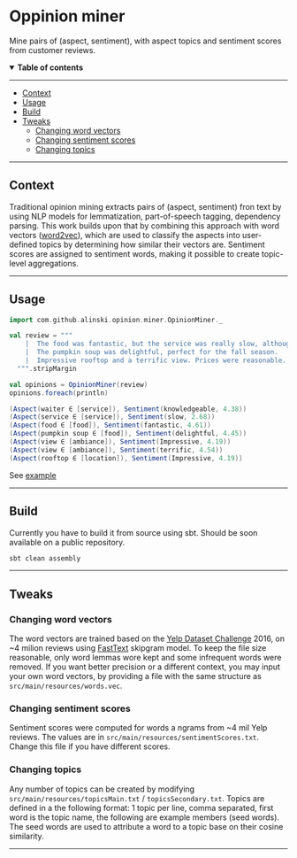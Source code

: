 # Oppinion miner
Mine pairs of (aspect, sentiment), with aspect topics and sentiment scores from customer reviews.

<details open>
  <summary><b>Table of contents</b></summary>

---
- [Context](#context)
- [Usage](#usage)
- [Build](#build)
- [Tweaks](#tweaks)
  - [Changing word vectors](#changing-word-vectors)
  - [Changing sentiment scores](changing-sentiment-scores)
  - [Changing topics](changing-topics)
---

</details>

## **Context**
Traditional opinion mining extracts pairs of (aspect, sentiment) fron text by using NLP models for lemmatization, part-of-speech tagging, dependency parsing.
This work builds upon that by combining this approach with word vectors ([word2vec](https://en.wikipedia.org/wiki/Word2vec)), which are used to classify the aspects into user-defined topics by determining how similar their vectors are. Sentiment scores are assigned to sentiment words, making it possible to create topic-level aggregations.

---
## **Usage**
```scala
import com.github.alinski.opinion.miner.OpinionMiner._

val review = """
    |  The food was fantastic, but the service was really slow, although the waiter was very knowledgeable.
    |  The pumpkin soup was delightful, perfect for the fall season.
    |  Impressive rooftop and a terrific view. Prices were reasonable.
  """.stripMargin

val opinions = OpinionMiner(review)
opinions.foreach(println)

(Aspect(waiter ∈ [service]), Sentiment(knowledgeable, 4.38))
(Aspect(service ∈ [service]), Sentiment(slow, 2.68))
(Aspect(food ∈ [food]), Sentiment(fantastic, 4.61))
(Aspect(pumpkin soup ∈ [food]), Sentiment(delightful, 4.45))
(Aspect(view ∈ [ambiance]), Sentiment(Impressive, 4.19))
(Aspect(view ∈ [ambiance]), Sentiment(terrific, 4.54))
(Aspect(rooftop ∈ [location]), Sentiment(Impressive, 4.19))

```
See [example](https://github.com/alinski29/opinion-miner/blob/master/src/main/scala/com/github/alinski/opinion/miner/ExampleApp.scala)

---

## **Build**
Currently you have to build it from source using sbt. Should be soon available on a public repository.
```bash
sbt clean assembly
```
---

## **Tweaks**

### **Changing word vectors**
The word vectors are trained based on the [Yelp Dataset Challenge](https://www.yelp.com/dataset) 2016, on ~4 milion reviews using [FastText](https://fasttext.cc/) skipgram model. To keep the file size reasonable, only word lemmas wore kept and some infrequent words were removed.
If you want better precision or a different context, you may input your own word vectors, by providing a file with the same structure as `src/main/resources/words.vec`.

### **Changing sentiment scores**
Sentiment scores were computed for words a ngrams from ~4 mil Yelp reviews. The values are in `src/main/resources/sentimentScores.txt`. Change this file if you have different scores.

### **Changing topics**
Any number of topics can be created by modifying `src/main/resources/topicsMain.txt` / `topicsSecondary.txt`. 
Topics are defined in a the following format: 1 topic per line, comma separated, first word is the topic name, the following are example members (seed words). The seed words are used to attribute a word to a topic base on their cosine similarity.

---

